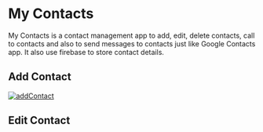 # My Contacts

My Contacts is a contact management app to add, edit, delete contacts, call to contacts and also to send messages to contacts just like Google Contacts app. It also use firebase to store contact details.  

## Add Contact
[
![addContact](https://user-images.githubusercontent.com/62495202/87679207-8562f480-c799-11ea-861f-fec9331c51e6.gif)
](url)

## Edit Contact
